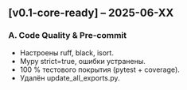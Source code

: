 ## [v0.1-core-ready] – 2025-06-XX
### A. Code Quality & Pre-commit
- Настроены ruff, black, isort.
- Mypy strict=true, ошибки устранены.
- 100 % тестового покрытия (pytest + coverage).
- Удалён update_all_exports.py.
